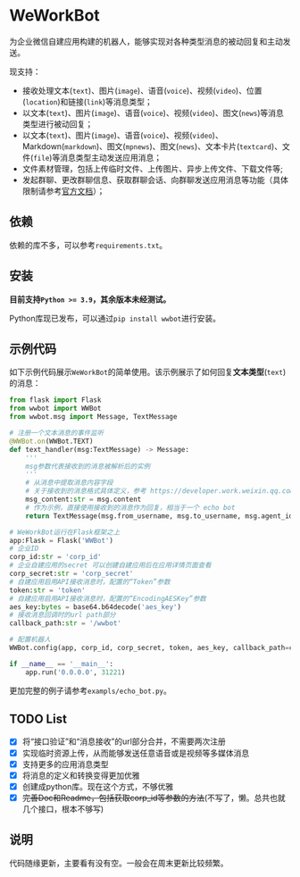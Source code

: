 # WeWorkBot

为企业微信自建应用构建的机器人，能够实现对各种类型消息的被动回复和主动发送。

现支持：
- 接收处理文本(`text`)、图片(`image`)、语音(`voice`)、视频(`video`)、位置(`location`)和链接(`link`)等消息类型；
- 以文本(`text`)、图片(`image`)、语音(`voice`)、视频(`video`)、图文(`news`)等消息类型进行被动回复；
- 以文本(`text`)、图片(`image`)、语音(`voice`)、视频(`video`)、Markdown(`markdown`)、图文(`mpnews`)、图文(`news`)、文本卡片(`textcard`)、文件(`file`)等消息类型主动发送应用消息；
- 文件素材管理，包括上传临时文件、上传图片、异步上传文件、下载文件等;
- 发起群聊、更改群聊信息、获取群聊会话、向群聊发送应用消息等功能（具体限制请参考[官方文档](https://developer.work.weixin.qq.com/document/path/90244)）；


## 依赖

依赖的库不多，可以参考`requirements.txt`。

## 安装

**目前支持`Python >= 3.9`，其余版本未经测试。**

Python库现已发布，可以通过`pip install wwbot`进行安装。

## 示例代码

如下示例代码展示`WeWorkBot`的简单使用。该示例展示了如何回复**文本类型**(`text`)的消息：
```python
from flask import Flask
from wwbot import WWBot
from wwbot.msg import Message, TextMessage

# 注册一个文本消息的事件监听
@WWBot.on(WWBot.TEXT)
def text_handler(msg:TextMessage) -> Message:
    '''
    msg参数代表接收到的消息被解析后的实例
    '''
    # 从消息中提取消息内容字段
    # 关于接收到的消息格式具体定义，参考 https://developer.work.weixin.qq.com/document/path/90239
    msg_content:str = msg.content
    # 作为示例，直接使用接收到的消息作为回复，相当于一个 echo bot
    return TextMessage(msg.from_username, msg.to_username, msg.agent_id, msg_content)

# WeWorkBot运行在Flask框架之上
app:Flask = Flask('WWBot')
# 企业ID 
corp_id:str = 'corp_id'
# 企业自建应用的secret 可以创建自建应用后在应用详情页面查看
corp_secret:str = 'corp_secret'
# 自建应用启用API接收消息时，配置的“Token”参数
token:str = 'token'
# 自建应用启用API接收消息时，配置的“EncodingAESKey”参数
aes_key:bytes = base64.b64decode('aes_key')
# 接收消息回调时的url path部分
callback_path:str = '/wwbot'

# 配置机器人
WWBot.config(app, corp_id, corp_secret, token, aes_key, callback_path=callback_path)

if __name__ == '__main__':
    app.run('0.0.0.0', 31221)
```
更加完整的例子请参考`exampls/echo_bot.py`。

## TODO List

- [x] 将“接口验证”和“消息接收”的url部分合并，不需要两次注册
- [x] 实现临时资源上传，从而能够发送任意语音或是视频等多媒体消息
- [x] 支持更多的应用消息类型
- [x] 将消息的定义和转换变得更加优雅
- [x] 创建成python库。现在这个方式，不够优雅
- [x] ~~完善Doc和Readme，包括获取corp_id等参数的方法~~(不写了，懒。总共也就几个接口，根本不够写)

## 说明

代码随缘更新，主要看有没有空。一般会在周末更新比较频繁。